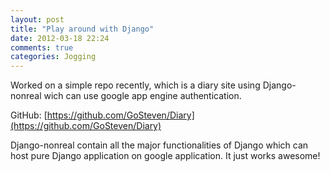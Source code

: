 ```yaml
---
layout: post
title: "Play around with Django"
date: 2012-03-18 22:24
comments: true
categories: Jogging
---
```


Worked on a simple repo recently, which is a diary site using Django-nonreal wich can use google app engine authentication. 

GitHub: [https://github.com/GoSteven/Diary](https://github.com/GoSteven/Diary)

Django-nonreal contain all the major functionalities of Django which can host pure Django application on google application. It just works awesome!
